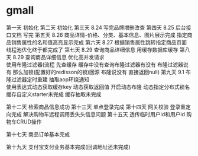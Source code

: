 # gmall
第一天 初始化
第二天 初始化
第三天  8.24 写完品牌增删改查
第四天  8.25 后台接口文档 写完
第五天 8.26 商品详情-价格、分类、基本信息、图片展示完成  指定商品销售属性的名和值高亮显示完成
第六天 8.27 根据销售属性跳转指定商品页面  线程池优化终于都完成了
第七天 8.29 查询商品详细信息 用缓存数据库缓存
第八天 8.29 查询商品详细信息 优化高并发请求  
使用布隆过滤器(流程 先查缓存 缓存中没有查询布隆过滤器有没有  布隆过滤器说有 那么加锁(配置好的redisson的锁)回源 布隆说没有 直接返回null)
第九天 9.1 布隆过滤器定时重建  抽取aop环绕通知  
使用表达式动态获取缓存key 动态获取返回值 开启动态布隆 动态指定分布式锁名 缓存自定义starter未完成 缓存抽取未完成

第十二天 检索商品信息成功
第十三天 单点登录完成
第十四天 网关校验  登录重定向完成 解决购物车远程调用丢失头信息问题
第十五天 透传临时用户id和用户id 购物车CRUD操作

第十七天 商品订单基本完成

第十九天 支付宝支付业务基本完成(回调地址还未完成)